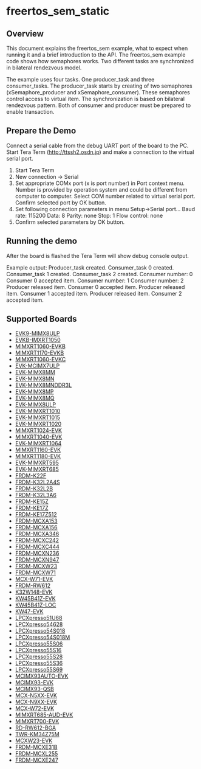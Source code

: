 # freertos_sem_static

## Overview
This document explains the freertos_sem example, what to expect when running it and a brief
introduction to the API. The freertos_sem example code shows how semaphores works. Two different
tasks are synchronized in bilateral rendezvous model.

The example uses four tasks. One producer_task and three consumer_tasks. The producer_task starts by
creating of two semaphores (xSemaphore_producer and xSemaphore_consumer). These semaphores control
access to virtual item. The synchronization is based on bilateral rendezvous pattern. Both of
consumer and producer must be prepared to enable transaction.

## Prepare the Demo
Connect a serial cable from the debug UART port of the board to the PC. Start Tera Term
(http://ttssh2.osdn.jp) and make a connection to the virtual serial port.

1. Start Tera Term
2. New connection -> Serial
3. Set appropriate COMx port (x is port number) in Port context menu. Number is provided by operation
   system and could be different from computer to computer. Select COM number related to virtual
   serial port. Confirm selected port by OK button.
4. Set following connection parameters in menu Setup->Serial port...
        Baud rate:    115200
        Data:         8
        Parity:       none
        Stop:         1
        Flow control: none
5.  Confirm selected parameters by OK button.


## Running the demo
After the board is flashed the Tera Term will show debug console output.

Example output:
Producer_task created.
Consumer_task 0 created.
Consumer_task 1 created.
Consumer_task 2 created.
Consumer number: 0
Consumer 0 accepted item.
Consumer number: 1
Consumer number: 2
Producer released item.
Consumer 0 accepted item.
Producer released item.
Consumer 1 accepted item.
Producer released item.
Consumer 2 accepted item.

## Supported Boards
- [EVK9-MIMX8ULP](../../_boards/evk9mimx8ulp/freertos_examples/freertos_sem_static/example_board_readme.md)
- [EVKB-IMXRT1050](../../_boards/evkbimxrt1050/freertos_examples/freertos_sem_static/example_board_readme.md)
- [MIMXRT1060-EVKB](../../_boards/evkbmimxrt1060/freertos_examples/freertos_sem_static/example_board_readme.md)
- [MIMXRT1170-EVKB](../../_boards/evkbmimxrt1170/freertos_examples/freertos_sem_static/example_board_readme.md)
- [MIMXRT1060-EVKC](../../_boards/evkcmimxrt1060/freertos_examples/freertos_sem_static/example_board_readme.md)
- [EVK-MCIMX7ULP](../../_boards/evkmcimx7ulp/freertos_examples/freertos_sem_static/example_board_readme.md)
- [EVK-MIMX8MM](../../_boards/evkmimx8mm/freertos_examples/freertos_sem_static/example_board_readme.md)
- [EVK-MIMX8MN](../../_boards/evkmimx8mn/freertos_examples/freertos_sem_static/example_board_readme.md)
- [EVK-MIMX8MNDDR3L](../../_boards/evkmimx8mnddr3l/freertos_examples/freertos_sem_static/example_board_readme.md)
- [EVK-MIMX8MP](../../_boards/evkmimx8mp/freertos_examples/freertos_sem_static/example_board_readme.md)
- [EVK-MIMX8MQ](../../_boards/evkmimx8mq/freertos_examples/freertos_sem_static/example_board_readme.md)
- [EVK-MIMX8ULP](../../_boards/evkmimx8ulp/freertos_examples/freertos_sem_static/example_board_readme.md)
- [EVK-MIMXRT1010](../../_boards/evkmimxrt1010/freertos_examples/freertos_sem_static/example_board_readme.md)
- [EVK-MIMXRT1015](../../_boards/evkmimxrt1015/freertos_examples/freertos_sem_static/example_board_readme.md)
- [EVK-MIMXRT1020](../../_boards/evkmimxrt1020/freertos_examples/freertos_sem_static/example_board_readme.md)
- [MIMXRT1024-EVK](../../_boards/evkmimxrt1024/freertos_examples/freertos_sem_static/example_board_readme.md)
- [MIMXRT1040-EVK](../../_boards/evkmimxrt1040/freertos_examples/freertos_sem_static/example_board_readme.md)
- [EVK-MIMXRT1064](../../_boards/evkmimxrt1064/freertos_examples/freertos_sem_static/example_board_readme.md)
- [MIMXRT1160-EVK](../../_boards/evkmimxrt1160/freertos_examples/freertos_sem_static/example_board_readme.md)
- [MIMXRT1180-EVK](../../_boards/evkmimxrt1180/freertos_examples/freertos_sem_static/example_board_readme.md)
- [EVK-MIMXRT595](../../_boards/evkmimxrt595/freertos_examples/freertos_sem_static/example_board_readme.md)
- [EVK-MIMXRT685](../../_boards/evkmimxrt685/freertos_examples/freertos_sem_static/example_board_readme.md)
- [FRDM-K22F](../../_boards/frdmk22f/freertos_examples/freertos_sem_static/example_board_readme.md)
- [FRDM-K32L2A4S](../../_boards/frdmk32l2a4s/freertos_examples/freertos_sem_static/example_board_readme.md)
- [FRDM-K32L2B](../../_boards/frdmk32l2b/freertos_examples/freertos_sem_static/example_board_readme.md)
- [FRDM-K32L3A6](../../_boards/frdmk32l3a6/freertos_examples/freertos_sem_static/example_board_readme.md)
- [FRDM-KE15Z](../../_boards/frdmke15z/freertos_examples/freertos_sem_static/example_board_readme.md)
- [FRDM-KE17Z](../../_boards/frdmke17z/freertos_examples/freertos_sem_static/example_board_readme.md)
- [FRDM-KE17Z512](../../_boards/frdmke17z512/freertos_examples/freertos_sem_static/example_board_readme.md)
- [FRDM-MCXA153](../../_boards/frdmmcxa153/freertos_examples/freertos_sem_static/example_board_readme.md)
- [FRDM-MCXA156](../../_boards/frdmmcxa156/freertos_examples/freertos_sem_static/example_board_readme.md)
- [FRDM-MCXA346](../../_boards/frdmmcxa346/freertos_examples/freertos_sem_static/example_board_readme.md)
- [FRDM-MCXC242](../../_boards/frdmmcxc242/freertos_examples/freertos_sem_static/example_board_readme.md)
- [FRDM-MCXC444](../../_boards/frdmmcxc444/freertos_examples/freertos_sem_static/example_board_readme.md)
- [FRDM-MCXN236](../../_boards/frdmmcxn236/freertos_examples/freertos_sem_static/example_board_readme.md)
- [FRDM-MCXN947](../../_boards/frdmmcxn947/freertos_examples/freertos_sem_static/example_board_readme.md)
- [FRDM-MCXW23](../../_boards/frdmmcxw23/freertos_examples/freertos_sem_static/example_board_readme.md)
- [FRDM-MCXW71](../../_boards/frdmmcxw71/freertos_examples/freertos_sem_static/example_board_readme.md)
- [MCX-W71-EVK](../../_boards/mcxw71evk/freertos_examples/freertos_sem_static/example_board_readme.md)
- [FRDM-RW612](../../_boards/frdmrw612/freertos_examples/freertos_sem_static/example_board_readme.md)
- [K32W148-EVK](../../_boards/k32w148evk/freertos_examples/freertos_sem_static/example_board_readme.md)
- [KW45B41Z-EVK](../../_boards/kw45b41zevk/freertos_examples/freertos_sem_static/example_board_readme.md)
- [KW45B41Z-LOC](../../_boards/kw45b41zloc/freertos_examples/freertos_sem_static/example_board_readme.md)
- [KW47-EVK](../../_boards/kw47evk/freertos_examples/freertos_sem_static/example_board_readme.md)
- [LPCXpresso51U68](../../_boards/lpcxpresso51u68/freertos_examples/freertos_sem_static/example_board_readme.md)
- [LPCXpresso54628](../../_boards/lpcxpresso54628/freertos_examples/freertos_sem_static/example_board_readme.md)
- [LPCXpresso54S018](../../_boards/lpcxpresso54s018/freertos_examples/freertos_sem_static/example_board_readme.md)
- [LPCXpresso54S018M](../../_boards/lpcxpresso54s018m/freertos_examples/freertos_sem_static/example_board_readme.md)
- [LPCXpresso55S06](../../_boards/lpcxpresso55s06/freertos_examples/freertos_sem_static/example_board_readme.md)
- [LPCXpresso55S16](../../_boards/lpcxpresso55s16/freertos_examples/freertos_sem_static/example_board_readme.md)
- [LPCXpresso55S28](../../_boards/lpcxpresso55s28/freertos_examples/freertos_sem_static/example_board_readme.md)
- [LPCXpresso55S36](../../_boards/lpcxpresso55s36/freertos_examples/freertos_sem_static/example_board_readme.md)
- [LPCXpresso55S69](../../_boards/lpcxpresso55s69/freertos_examples/freertos_sem_static/example_board_readme.md)
- [MCIMX93AUTO-EVK](../../_boards/mcimx93autoevk/freertos_examples/freertos_sem_static/example_board_readme.md)
- [MCIMX93-EVK](../../_boards/mcimx93evk/freertos_examples/freertos_sem_static/example_board_readme.md)
- [MCIMX93-QSB](../../_boards/mcimx93qsb/freertos_examples/freertos_sem_static/example_board_readme.md)
- [MCX-N5XX-EVK](../../_boards/mcxn5xxevk/freertos_examples/freertos_sem_static/example_board_readme.md)
- [MCX-N9XX-EVK](../../_boards/mcxn9xxevk/freertos_examples/freertos_sem_static/example_board_readme.md)
- [MCX-W72-EVK](../../_boards/mcxw72evk/freertos_examples/freertos_sem_static/example_board_readme.md)
- [MIMXRT685-AUD-EVK](../../_boards/mimxrt685audevk/freertos_examples/freertos_sem_static/example_board_readme.md)
- [MIMXRT700-EVK](../../_boards/mimxrt700evk/freertos_examples/freertos_sem_static/example_board_readme.md)
- [RD-RW612-BGA](../../_boards/rdrw612bga/freertos_examples/freertos_sem_static/example_board_readme.md)
- [TWR-KM34Z75M](../../_boards/twrkm34z75m/freertos_examples/freertos_sem_static/example_board_readme.md)
- [MCXW23-EVK](../../_boards/mcxw23evk/freertos_examples/freertos_sem_static/example_board_readme.md)
- [FRDM-MCXE31B](../../_boards/frdmmcxe31b/freertos_examples/freertos_sem_static/example_board_readme.md)
- [FRDM-MCXL255](../../_boards/frdmmcxl255/freertos_examples/freertos_sem_static/example_board_readme.md)
- [FRDM-MCXE247](../../_boards/frdmmcxe247/freertos_examples/freertos_sem_static/example_board_readme.md)
